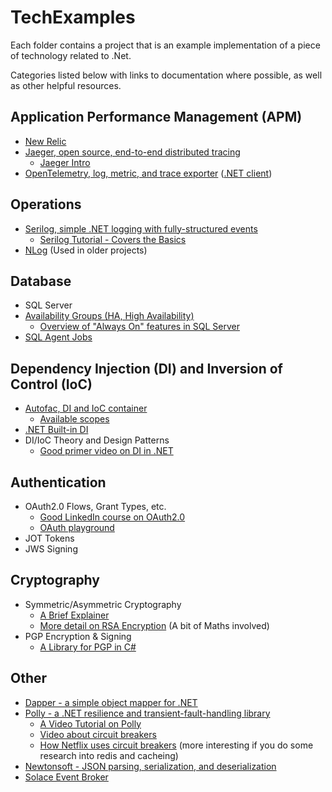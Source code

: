 # TechExamples
Each folder contains a project that is an example implementation of a piece of technology related to .Net.

Categories listed below with links to documentation where possible, as well as other helpful resources.

## Application Performance Management (APM)
- [New Relic](https://docs.newrelic.com/) 
- [Jaeger, open source, end-to-end distributed tracing](https://www.jaegertracing.io/)
   - [Jaeger Intro](https://www.youtube.com/watch?v=UNqilb9_zwY) 
- [OpenTelemetry, log, metric, and trace exporter](https://opentelemetry.io/docs/) ([.NET client](https://github.com/open-telemetry/opentelemetry-dotnet))

## Operations
- [Serilog, simple .NET logging with fully-structured events](https://serilog.net/)
   - [Serilog Tutorial - Covers the Basics](https://www.youtube.com/watch?v=_iryZxv8Rxw) 
- [NLog](https://nlog-project.org/) (Used in older projects)

## Database
- SQL Server
- [Availability Groups (HA, High Availability)](https://docs.microsoft.com/en-us/sql/database-engine/availability-groups/windows/always-on-availability-groups-sql-server?view=sql-server-ver15)
   - [Overview of "Always On" features in SQL Server](https://youtu.be/HuXVpNTbknM) 
- [SQL Agent Jobs](https://docs.microsoft.com/en-us/sql/ssms/agent/sql-server-agent?view=sql-server-ver15)

## Dependency Injection (DI) and Inversion of Control (IoC)
- [Autofac, DI and IoC container](https://autofac.org/)
   - [Available scopes](https://autofaccn.readthedocs.io/en/latest/lifetime/instance-scope.html)   
- [.NET Built-in DI](https://docs.microsoft.com/en-us/dotnet/core/extensions/dependency-injection)
- DI/IoC Theory and Design Patterns 
   - [Good primer video on DI in .NET](https://www.youtube.com/watch?v=0x2KW-dJDQU&ab_channel=JetBrainsTV)

## Authentication
- OAuth2.0 Flows, Grant Types, etc.
  - [Good LinkedIn course on OAuth2.0](https://www.linkedin.com/learning/web-security-oauth-and-openid-connect-2)
  - [OAuth playground](http://oauth.com/playground/)
- JOT Tokens
- JWS Signing

## Cryptography
- Symmetric/Asymmetric Cryptography
   - [A Brief Explainer](https://www.youtube.com/watch?v=AQDCe585Lnc)
   - [More detail on RSA Encryption](https://www.comparitech.com/blog/information-security/rsa-encryption/) (A bit of Maths involved)
- PGP Encryption & Signing
   - [A Library for PGP in C#](https://github.com/mattosaurus/PgpCore) 

## Other
- [Dapper - a simple object mapper for .NET](https://github.com/DapperLib/Dapper)
- [Polly - a .NET resilience and transient-fault-handling library](https://github.com/App-vNext/Polly)
   - [A Video Tutorial on Polly](https://www.youtube.com/watch?v=yXzn6HxTufM&list=PLUOequmGnXxM1L_nj63YIWB8B5wdNk6dA&index=1) 
   - [Video about circuit breakers](https://youtu.be/JljTcjt798c)
   - [How Netflix uses circuit breakers](https://netflixtechblog.com/making-the-netflix-api-more-resilient-a8ec62159c2d) (more interesting if you do some research into redis and cacheing)
- [Newtonsoft - JSON parsing, serialization, and deserialization](https://www.newtonsoft.com/json)
- [Solace Event Broker](https://docs.solace.com/Solace-PubSub-Platform.htm)

